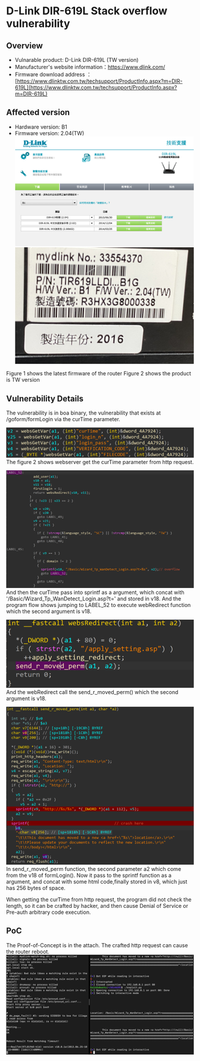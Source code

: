 # D-Link DIR-619L Stack overflow vulnerability

## Overview
- Vulnarable product: D-Link DIR-619L (TW version)
- Manufacturer's website information：https://www.dlink.com/
- Firmware download address ： [https://www.dlinktw.com.tw/techsupport/ProductInfo.aspx?m=DIR-619L](https://www.dlinktw.com.tw/techsupport/ProductInfo.aspx?m=DIR-619L)

## Affected version
- Hardware version: B1
- Firmware version: 2.04(TW)
![1](img/1.png)
![](img/TW_version.jpg)

Figure 1 shows the latest firmware of the router
Figure 2 shows the product is TW version

## Vulnerability Details
The vulnerability is in boa binary, the vulnerability that exists at /goform/formLogin via the curTime parameter.

![2](img/2.png)
The figure 2 shows webserver get the curTime parameter from http request.

![3](img/3.png)
And then the curTime pass into sprintf as a argument, which concat with '/Basic/Wizard_Tp_WanDetect_Login.asp?t=' and stored in v18.
And the program flow shows jumping to LABEL_52 to execute webRedirect function which the second argument is v18.

![4](img/4.png)
And the webRedirect call the send_r_moved_perm() which the second argument is v18.

![5](img/5.png)
In send_r_moved_perm function, the second parameter a2 which come from the v18 of formLogin(). Now it pass to the sprintf function as a argument, and concat with some html code,finally stored in v8, which just has 256 bytes of space.

When getting the curTime from http request, the program did not check the length, so it can be crafted by hacker, and then cause Denial of Service or Pre-auth arbitrary code execution. 

## PoC
The Proof-of-Concept is in the attach.
The crafted http request can cause the router reboot.
![DoS](img/DoS.png)

